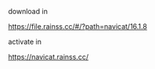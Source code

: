 download in 

https://file.rainss.cc/#/?path=navicat/16.1.8

activate in

https://navicat.rainss.cc/
